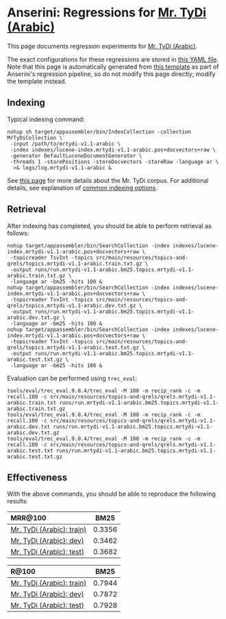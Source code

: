 # Anserini: Regressions for [Mr. TyDi (Arabic)](https://github.com/castorini/mr.tydi)

This page documents regression experiments for [Mr. TyDi (Arabic)](https://github.com/castorini/mr.tydi).

The exact configurations for these regressions are stored in [this YAML file](../src/main/resources/regression/mrtydi-1.1-arabic.yaml).
Note that this page is automatically generated from [this template](../src/main/resources/docgen/templates/mrtydi-1.1-arabic.template) as part of Anserini's regression pipeline, so do not modify this page directly; modify the template instead.

## Indexing

Typical indexing command:

```
nohup sh target/appassembler/bin/IndexCollection -collection MrTyDiCollection \
 -input /path/to/mrtydi-v1.1-arabic \
 -index indexes/lucene-index.mrtydi-v1.1-arabic.pos+docvectors+raw \
 -generator DefaultLuceneDocumentGenerator \
 -threads 1 -storePositions -storeDocvectors -storeRaw -language ar \
  >& logs/log.mrtydi-v1.1-arabic &
```

See [this page](https://github.com/castorini/mr.tydi) for more details about the Mr. TyDi corpus.
For additional details, see explanation of [common indexing options](common-indexing-options.md).

## Retrieval

After indexing has completed, you should be able to perform retrieval as follows:

```
nohup target/appassembler/bin/SearchCollection -index indexes/lucene-index.mrtydi-v1.1-arabic.pos+docvectors+raw \
 -topicreader TsvInt -topics src/main/resources/topics-and-qrels/topics.mrtydi-v1.1-arabic.train.txt.gz \
 -output runs/run.mrtydi-v1.1-arabic.bm25.topics.mrtydi-v1.1-arabic.train.txt.gz \
 -language ar -bm25 -hits 100 &
nohup target/appassembler/bin/SearchCollection -index indexes/lucene-index.mrtydi-v1.1-arabic.pos+docvectors+raw \
 -topicreader TsvInt -topics src/main/resources/topics-and-qrels/topics.mrtydi-v1.1-arabic.dev.txt.gz \
 -output runs/run.mrtydi-v1.1-arabic.bm25.topics.mrtydi-v1.1-arabic.dev.txt.gz \
 -language ar -bm25 -hits 100 &
nohup target/appassembler/bin/SearchCollection -index indexes/lucene-index.mrtydi-v1.1-arabic.pos+docvectors+raw \
 -topicreader TsvInt -topics src/main/resources/topics-and-qrels/topics.mrtydi-v1.1-arabic.test.txt.gz \
 -output runs/run.mrtydi-v1.1-arabic.bm25.topics.mrtydi-v1.1-arabic.test.txt.gz \
 -language ar -bm25 -hits 100 &
```

Evaluation can be performed using `trec_eval`:

```
tools/eval/trec_eval.9.0.4/trec_eval -M 100 -m recip_rank -c -m recall.100 -c src/main/resources/topics-and-qrels/qrels.mrtydi-v1.1-arabic.train.txt runs/run.mrtydi-v1.1-arabic.bm25.topics.mrtydi-v1.1-arabic.train.txt.gz
tools/eval/trec_eval.9.0.4/trec_eval -M 100 -m recip_rank -c -m recall.100 -c src/main/resources/topics-and-qrels/qrels.mrtydi-v1.1-arabic.dev.txt runs/run.mrtydi-v1.1-arabic.bm25.topics.mrtydi-v1.1-arabic.dev.txt.gz
tools/eval/trec_eval.9.0.4/trec_eval -M 100 -m recip_rank -c -m recall.100 -c src/main/resources/topics-and-qrels/qrels.mrtydi-v1.1-arabic.test.txt runs/run.mrtydi-v1.1-arabic.bm25.topics.mrtydi-v1.1-arabic.test.txt.gz
```

## Effectiveness

With the above commands, you should be able to reproduce the following results:

MRR@100                                 | BM25      |
:---------------------------------------|-----------|
[Mr. TyDi (Arabic): train)](https://github.com/castorini/mr.tydi)| 0.3356    |
[Mr. TyDi (Arabic): dev)](https://github.com/castorini/mr.tydi)| 0.3462    |
[Mr. TyDi (Arabic): test)](https://github.com/castorini/mr.tydi)| 0.3682    |


R@100                                   | BM25      |
:---------------------------------------|-----------|
[Mr. TyDi (Arabic): train)](https://github.com/castorini/mr.tydi)| 0.7944    |
[Mr. TyDi (Arabic): dev)](https://github.com/castorini/mr.tydi)| 0.7872    |
[Mr. TyDi (Arabic): test)](https://github.com/castorini/mr.tydi)| 0.7928    |
